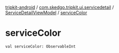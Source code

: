 [tripkit-android](../../index.md) / [com.skedgo.tripkit.ui.servicedetail](../index.md) / [ServiceDetailViewModel](index.md) / [serviceColor](./service-color.md)

# serviceColor

`val serviceColor: ObservableInt`